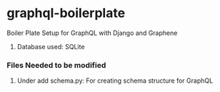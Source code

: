 # graphql-boilerplate

Boiler Plate Setup for GraphQL with Django and Graphene
1. Database used: SQLite

### Files Needed to be modified
1. Under <custom-app> add schema.py: For creating schema structure for GraphQL
